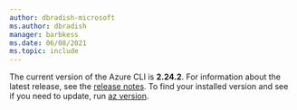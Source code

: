 ```yaml
---
author: dbradish-microsoft
ms.author: dbradish
manager: barbkess
ms.date: 06/08/2021
ms.topic: include
---
```


The current version of the Azure CLI is __2.24.2__. For information about the latest release, see the [release notes](../release-notes-azure-cli.md). To find your installed version and see if you need to update, run [az version](/cli/azure/reference-index#az_version).
